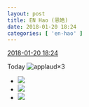 ```yaml
---
layout: post
title: EN Hao (恩皓)
date: 2018-01-20 18:24
categories: [ 'en-hao' ]
---
```


<div class="weibo-info">
  <a href="https://weibo.com/6346318257/FFg4rzrFM">2018-01-20 18:24</a>
</div>

Today ![applaud](https://img.t.sinajs.cn/t4/appstyle/expression/ext/normal/36/gza_org.gif)×3

<!-- more -->

<ul class="weibo-pic-list-1">
  <li class="weibo-pic">
    <a href="http://wx4.sinaimg.cn/mw690/006VuvhTgy1fnn8wdxzk3j32c0340b2a.jpg"><img src="http://wx4.sinaimg.cn/thumb150/006VuvhTgy1fnn8wdxzk3j32c0340b2a.jpg"/></a>
  </li>
  <li class="weibo-pic">
    <a href="http://wx1.sinaimg.cn/mw690/006VuvhTgy1fnn8wnhvitj32c0340e82.jpg"><img src="http://wx1.sinaimg.cn/thumb150/006VuvhTgy1fnn8wnhvitj32c0340e82.jpg"/></a>
  </li>
  <li class="weibo-pic">
    <a href="http://wx3.sinaimg.cn/mw690/006VuvhTgy1fnn8wvk87oj32c03407wi.jpg"><img src="http://wx3.sinaimg.cn/thumb150/006VuvhTgy1fnn8wvk87oj32c03407wi.jpg"/></a>
  </li>
</ul>
